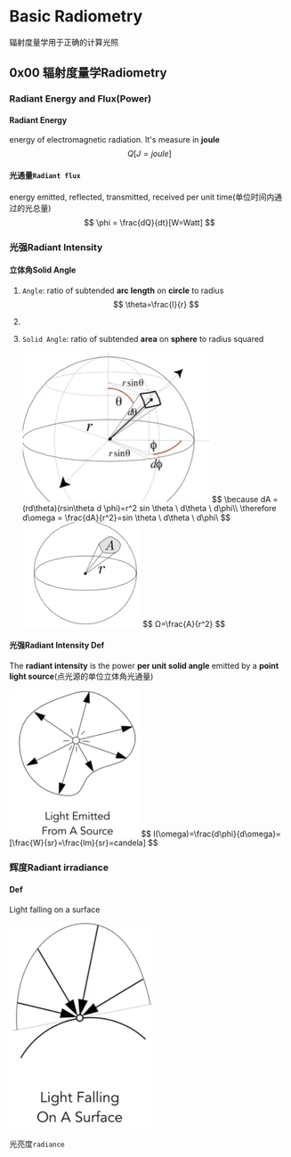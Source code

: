 # Basic Radiometry

辐射度量学用于正确的计算光照

## 0x00 辐射度量学Radiometry

### Radiant Energy and Flux(Power)

#### Radiant Energy

energy of electromagnetic radiation. It's measure in **joule**
$$
Q[J=joule]
$$

####  光通量`Radiant flux`

energy emitted, reflected, transmitted, received per unit time(单位时间内通过的光总量)
$$
\phi = \frac{dQ}{dt}[W=Watt]
$$


### 光强Radiant Intensity

#### 立体角Solid Angle

1. `Angle`: ratio of subtended **arc length** on **circle** to radius
   $$
   \theta=\frac{l}{r}
   $$

2. 

2. `Solid Angle`: ratio of subtended **area** on **sphere** to radius squared

   <img src="./assets/image-20241221212159095.png" alt="image-20241221212159095" style="zoom:50%;" />
   $$
   \because
   dA = (rd\theta)(rsin\theta d \phi)=r^2 sin \theta \ d\theta \ d\phi\\
   \therefore
   d\omega = \frac{dA}{r^2}=sin \theta \ d\theta \ d\phi\
   $$
   

   <img src="./assets/image-20241221211820295.png" alt="image-20241221211820295" style="zoom:50%;" />
   $$
   Ω=\frac{A}{r^2}
   $$
   

#### 光强Radiant Intensity Def

The **radiant intensity** is the power **per unit solid angle** emitted by a **point light source**(点光源的单位立体角光通量)

<img src="./assets/image-20241221210817852.png" alt="image-20241221210817852" style="zoom:50%;" />
$$
I(\omega)=\frac{d\phi}{d\omega}=[\frac{W}{sr}=\frac{lm}{sr}=candela]
$$


### 辉度Radiant irradiance

#### Def

Light falling on a surface

<img src="./assets/image-20241221211015425.png" alt="image-20241221211015425" style="zoom: 67%;" />



光亮度`radiance`